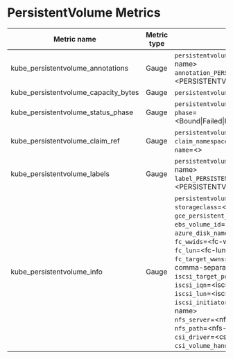 # PersistentVolume Metrics

| Metric name| Metric type | Labels/tags | Status |
| ---------- | ----------- | ----------- | ----------- |
| kube_persistentvolume_annotations | Gauge | `persistentvolume`=&lt;persistentvolume-name&gt; <br> `annotation_PERSISTENTVOLUME_ANNOTATION`=&lt;PERSISTENTVOLUME_ANNOTATION&gt;  | EXPERIMENTAL |
| kube_persistentvolume_capacity_bytes | Gauge | `persistentvolume`=&lt;pv-name&gt; | STABLE |
| kube_persistentvolume_status_phase | Gauge | `persistentvolume`=&lt;pv-name&gt; <br>`phase`=&lt;Bound\|Failed\|Pending\|Available\|Released&gt;| STABLE |
| kube_persistentvolume_claim_ref | Gauge | `persistentvolume`=&lt;pv-name&gt; <br>`claim_namespace`=&lt;<namespace>&gt; <br>`name`=&lt;<name>&gt; | STABLE |
| kube_persistentvolume_labels | Gauge | `persistentvolume`=&lt;persistentvolume-name&gt; <br> `label_PERSISTENTVOLUME_LABEL`=&lt;PERSISTENTVOLUME_LABEL&gt;  | STABLE |
| kube_persistentvolume_info | Gauge | `persistentvolume`=&lt;pv-name&gt; <br> `storageclass`=&lt;storageclass-name&gt; <br> `gce_persistent_disk_name`=&lt;pd-name&gt; <br> `ebs_volume_id`=&lt;ebs-volume-id&gt; <br> `azure_disk_name`=&lt;azure-disk-name&gt; <br> `fc_wwids`=&lt;fc-wwids-comma-separated&gt; <br> `fc_lun`=&lt;fc-lun&gt; <br> `fc_target_wwns`=&lt;fc-target-wwns-comma-separated&gt; <br> `iscsi_target_portal`=&lt;iscsi-target-portal&gt; <br> `iscsi_iqn`=&lt;iscsi-iqn&gt; <br> `iscsi_lun`=&lt;iscsi-lun&gt; <br> `iscsi_initiator_name`=&lt;iscsi-initiator-name&gt; <br> `nfs_server`=&lt;nfs-server&gt; <br> `nfs_path`=&lt;nfs-path&gt; <br> `csi_driver`=&lt;csi-driver&gt; <br> `csi_volume_handle`=&lt;csi-volume-handle&gt; | STABLE |

